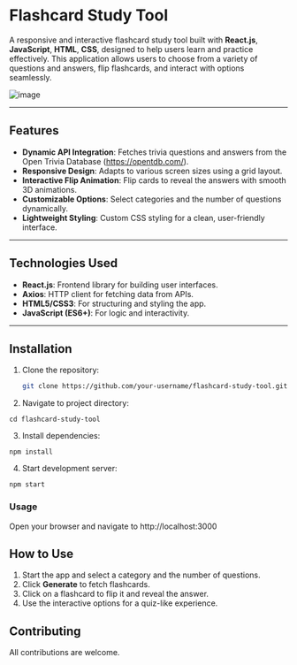 # Flashcard Study Tool

A responsive and interactive flashcard study tool built with **React.js**, **JavaScript**, **HTML**, **CSS**, designed to help users learn and practice effectively. This application allows users to choose from a variety of questions and answers, flip flashcards, and interact with options seamlessly.

![image](https://github.com/user-attachments/assets/30e3a806-ce83-4751-8bf3-0fbe42b56b09)


---

## Features

- **Dynamic API Integration**: Fetches trivia questions and answers from the Open Trivia Database (https://opentdb.com/).
- **Responsive Design**: Adapts to various screen sizes using a grid layout.
- **Interactive Flip Animation**: Flip cards to reveal the answers with smooth 3D animations.
- **Customizable Options**: Select categories and the number of questions dynamically.
- **Lightweight Styling**: Custom CSS styling for a clean, user-friendly interface.

---

## Technologies Used

- **React.js**: Frontend library for building user interfaces.
- **Axios**: HTTP client for fetching data from APIs.
- **HTML5/CSS3**: For structuring and styling the app.
- **JavaScript (ES6+)**: For logic and interactivity.

---

## Installation

1. Clone the repository:
   ```bash
   git clone https://github.com/your-username/flashcard-study-tool.git
   ```

2. Navigate to project directory:
```
cd flashcard-study-tool
```
3. Install dependencies:
```
npm install
```
4. Start development server:
```
npm start
```
### Usage
Open your browser and navigate to http://localhost:3000

## How to Use

1. Start the app and select a category and the number of questions.
2. Click **Generate** to fetch flashcards.
3. Click on a flashcard to flip it and reveal the answer.
4. Use the interactive options for a quiz-like experience.

## Contributing
All contributions are welcome.

